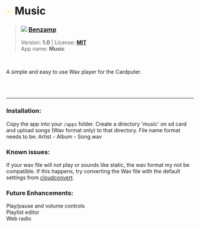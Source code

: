 <!---
This file is generated from the "details.yml" file. (Any changes here will be overwritten)
--->
# <img src="../../images\default_icon.png" width="16"> Music
> ### <img src="https://github.com/Benzamp.png?size=26" width="13"> **[Benzamp](https://github.com/Benzamp)**  
> Version: **1.0** | License: **[MIT](https://github.com/echo-lalia/MicroHydra-Apps/blob/main/LICENSE)**  
> App name: **Music**
<br/>

A simple and easy to use Wav player for the Cardputer.


<br/><br/>

-----
### Installation:
Copy the app into your `/apps` folder. Create a directory 'music' on sd card and upload songs (Wav format only) to that directory. 
File name format needs to be: Artist - Album - Song.wav 

### Known issues:
If your wav file will not play or sounds like static, the wav format my not be compatible. If this happens, try converting the Wav file with the default settings from <a href="https://cloudconvert.com/wav-converter">cloudconvert</a>.


### Future Enhancements:
Play/pause and volume controls <br>
Playlist editor <br>
Web radio <br>

